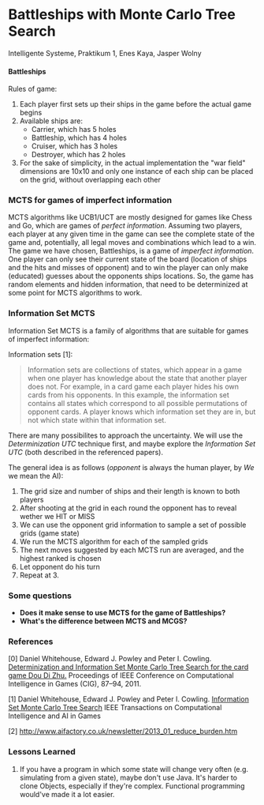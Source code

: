 # Battleships with Monte Carlo Tree Search

Intelligente Systeme, Praktikum 1, Enes Kaya, Jasper Wolny

#### Battleships

Rules of game:

1. Each player first sets up their ships in the game before the actual game begins
1. Available ships are:
    - Carrier, which has 5 holes
    - Battleship, which has 4 holes
    - Cruiser, which has 3 holes
    - Destroyer, which has 2 holes
1.  For the sake of simplicity, in the actual implementation the "war field" dimensions are 10x10 and only one instance of each ship can be placed on the grid, without overlapping each other

### MCTS for games of imperfect information

MCTS algorithms like UCB1/UCT are mostly designed for games like Chess and Go, which are games of *perfect information*. Assuming two players, each player at any given time in the game can see the complete state of the game and, potentially, all legal moves and combinations which lead to a win. The game we have chosen, Battleships, is a game of *imperfect information*. One player can only see their current state of the board (location of ships and the hits and misses of opponent) and to win the player can only make (educated) guesses about the opponents ships locations. So, the game has random elements and hidden information, that need to be determinized at some point for MCTS algorithms to work.

### Information Set MCTS

Information Set MCTS is a family of algorithms that are suitable for games of imperfect information:

Information sets [1]:

> Information sets are collections of states, which appear in a game when one player has knowledge about the state that another player does not. For example, in a card game each player hides his own cards from his opponents. In this example, the information set contains all states which correspond to all possible permutations of opponent cards. A player knows which information set they are in, but not which state within that information set.

There are many possibilites to approach the uncertainty. We will use the _Determinization UTC_ technique first, and maybe explore the _Information Set UTC_ (both described in the referenced papers). 

The general idea is as follows (_opponent_ is always the human player, by _We_ we mean the AI):

1. The grid size and number of ships and their length is known to both players
1. After shooting at the grid in each round the opponent has to reveal wether we HIT or MISS
1. We can use the opponent grid information to sample a set of possible grids (game state)
1. We run the MCTS algorithm for each of the sampled grids
1. The next moves suggested by each MCTS run are averaged, and the highest ranked is chosen
1. Let opponent do his turn
1. Repeat at 3.

### Some questions

- **Does it make sense to use MCTS for the game of Battleships?**
- **What's the difference between MCTS and MCGS?**


### References

[0] Daniel Whitehouse, Edward J. Powley and Peter I. Cowling.
[Determinization and Information Set Monte Carlo Tree Search for the card game Dou Di Zhu.](http://orangehelicopter.com/academic/papers/cig11.pdf)
Proceedings of IEEE Conference on Computational Intelligence in Games (CIG), 87–94, 2011.

[1] Daniel Whitehouse, Edward J. Powley and Peter I. Cowling.
[Information Set Monte Carlo Tree Search](https://ieeexplore.ieee.org/abstract/document/6203567/authors#authors)
IEEE Transactions on Computational Intelligence and AI in Games

[2] http://www.aifactory.co.uk/newsletter/2013_01_reduce_burden.htm

### Lessons Learned

1. If you have a program in which some state will change very often (e.g. simulating from a given state), maybe don't use Java. It's harder to clone Objects, especially if they're complex. Functional programming would've made it a lot easier.